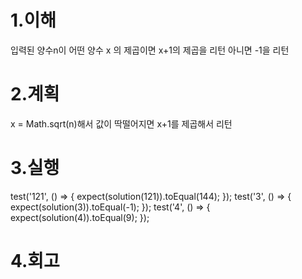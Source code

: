 1.이해
====
입력된 양수n이 어떤 양수 x 의 제곱이면 x+1의 제곱을 리턴 아니면 -1을 리턴

2.계획
===
x = Math.sqrt(n)해서 값이 딱떨어지면 x+1를 제곱해서 리턴 

3.실행
====
test('121', () => {
        expect(solution(121)).toEqual(144);
    });
test('3', () => {
        expect(solution(3)).toEqual(-1);
    });
test('4', () => {
        expect(solution(4)).toEqual(9);
    });

4.회고
====
